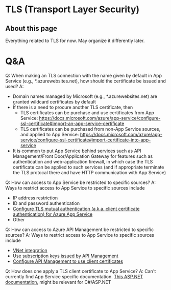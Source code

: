 # TLS (Transport Layer Security)
## About this page
Everything related to TLS for now. May organize it differently later.

# Q&A
Q: When making an TLS connection with the name given by default in App Service (e.g., *.azurewebsites.net), how should the certificate be issued and used?
A: 
- Domain names managed by Microsoft (e.g., *.azurewebsites.net) are granted wildcard certificates by default
- If there is a need to procure another TLS certificate, then 
  - TLS certificates can be purchase and use certificates from App Service: https://docs.microsoft.com/azure/app-service/configure-ssl-certificate#import-an-app-service-certificate
  - TLS certificates can be purchased from non-App Service sources, and applied to App Service: https://docs.microsoft.com/azure/app-service/configure-ssl-certificate#import-certificate-into-app-service
- It is common to put App Service behind services such as API Management/Front Door/Application Gateway for features such as authentication and web-application firewall, in which case the TLS certificate can be applied to such services (and if appropriate terminate the TLS protocal there and have HTTP communication with App Service)

Q: How can access to App Service be restricted to specific sources?
A: Ways to restrict access to App Service to specific sources include
- IP address restriction
- ID and password authentication
- [Configure TLS mutual authentication (a.k.a. client certificate authentication) for Azure App Service](https://docs.microsoft.com/azure/app-service/app-service-web-configure-tls-mutual-auth)
- Other

Q: How can access to Azure API Management be restricted to specific sources?
A: Ways to restrict access to App Service to specific sources include
- [VNet integration](https://docs.microsoft.com/ja-jp/azure/api-management/api-management-using-with-vnet)
- [Use subscription keys issued by API Management](https://docs.microsoft.com/ja-jp/azure/api-management/api-management-howto-create-subscriptions)
- [Configure API Management to use client certificates](https://docs.microsoft.com/ja-jp/azure/api-management/api-management-howto-mutual-certificates-for-clients)

Q: How does one apply a TLS client certificate to App Service?
A: Can't currently find App Service specific documentation. [This ASP.NET documentation](https://docs.microsoft.com/aspnet/core/security/authentication/certauth), might be relevant for C#/ASP.NET

